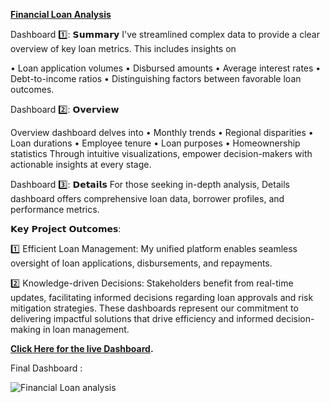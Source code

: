 **[Financial Loan Analysis](https://www.novypro.com/profile_projects/nileshjhalani?Popup=memberProject&Data=1715255407644x453209495416400500)**

Dashboard 1️⃣: 𝗦𝘂𝗺𝗺𝗮𝗿𝘆 
I've streamlined complex data to provide a clear overview of key loan metrics. This includes insights on 

• Loan application volumes
• Disbursed amounts
• Average interest rates
• Debt-to-income ratios 
• Distinguishing factors between favorable loan outcomes.

Dashboard 2️⃣: 𝗢𝘃𝗲𝗿𝘃𝗶𝗲𝘄 

Overview dashboard delves into 
• Monthly trends
• Regional disparities
• Loan durations
• Employee tenure
• Loan purposes
• Homeownership statistics
Through intuitive visualizations, empower decision-makers with actionable insights at every stage.

Dashboard 3️⃣: 𝗗𝗲𝘁𝗮𝗶𝗹𝘀
For those seeking in-depth analysis, Details dashboard offers comprehensive loan data, borrower profiles, and performance metrics.

𝗞𝗲𝘆 𝗣𝗿𝗼𝗷𝗲𝗰𝘁 𝗢𝘂𝘁𝗰𝗼𝗺𝗲𝘀:

1️⃣ Efficient Loan Management: My unified platform enables seamless oversight of loan applications, disbursements, and repayments.

2️⃣ Knowledge-driven Decisions: Stakeholders benefit from real-time updates, facilitating informed decisions regarding loan approvals and risk mitigation strategies.
These dashboards represent our commitment to delivering impactful solutions that drive efficiency and informed decision-making in loan management.

**[Click Here for the live Dashboard]([https://www.novypro.com/project/web-marketing-dashboard-5](https://www.novypro.com/profile_projects/nileshjhalani?Popup=memberProject&Data=1715255407644x453209495416400500)).**

Final Dashboard : 

![Financial Loan analysis ](https://github.com/nileshjhalani/Financial_Loan_Analysis_Dashboard_PowerBI/assets/115102638/42def96e-2eee-4953-89c6-cceeee5986b7)
